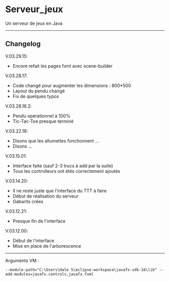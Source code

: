 # Serveur_jeux
Un serveur de jeux en Java
___

## Changelog

V.03.29.15:
- Encore refait les pages fxml avec scene-builder

V.03.28.17:
- Code changé pour augmenter les dimensions : 800*500
- Layout du pendu changé
- Fix de quelques typos

V.03.28.16.2:
- Pendu operationnel à 100%
- Tic-Tac-Toe presque terminé

V.03.22.18:
- Disons que les allumettes fonctionnent ...
- Disons ...

V.03.15.01:
- Interface faite (sauf 2-3 trucs à add par la suite)
- Tous les controlleurs ont étés correctement ajoutés

V.03.14.20:
- Il ne reste juste que l'interface du TTT à faire
- Début de réalisation du serveur
- Gabarits crées

V.03.12.21:
- Presque fin de l'interface

V.03.12.00:
- Début de l'interface
- Mise en place de l'arborescence

___

Arguments VM :

```
--module-path="C:\Users\Hale S\eclipse-workspace\javafx-sdk-16\lib" --add-modules=javafx.controls,javafx.fxml
```